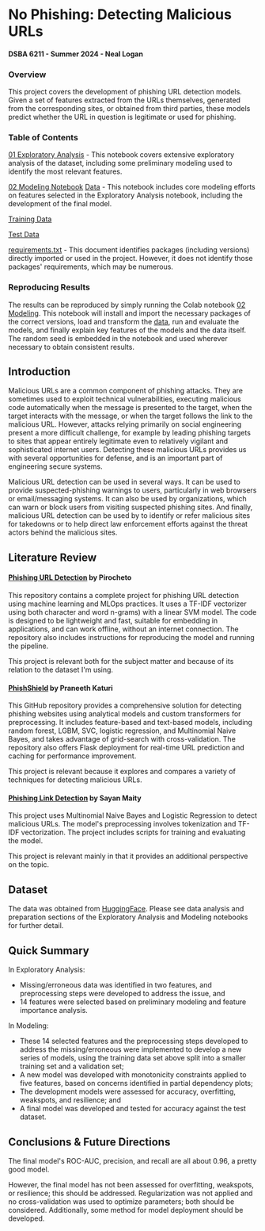 # No Phishing: Detecting Malicious URLs
#### DSBA 6211 - Summer 2024 - Neal Logan

### Overview

This project covers the development of phishing URL detection models.  Given a set of features extracted from the URLs themselves, generated from the corresponding sites, or obtained from third parties, these models predict whether the URL in question is legitimate or used for phishing. 

### Table of Contents

[01 Exploratory Analysis](https://github.com/neal-logan/dsba6211-summer2024/blob/main/nophishing/01_exploratory_analysis.ipynb) - This notebook covers extensive exploratory analysis of the dataset, including some preliminary modeling used to identify the most relevant features.  

[02 Modeling Notebook](https://github.com/neal-logan/dsba6211-summer2024/blob/main/nophishing/02_modeling.ipynb)
[Data](https://github.com/neal-logan/dsba6211-summer2024/tree/main/nophishing/data) - This notebook includes core modeling efforts on features selected in the Exploratory Analysis notebook, including the development of the final model.

[Training Data](https://raw.githubusercontent.com/neal-logan/dsba6211-summer2024/main/nophishing/data/phishing-url-pirochet-train.csv)

[Test Data](https://raw.githubusercontent.com/neal-logan/dsba6211-summer2024/main/nophishing/data/phishing-url-pirochet-test.csv) 

[requirements.txt](https://github.com/neal-logan/dsba6211-summer2024/blob/main/nophishing/requirements.txt) - This document identifies packages (including versions) directly imported or used in the project. However, it does not identify those packages' requirements, which may be numerous.

### Reproducing Results

The results can be reproduced by simply running the Colab notebook [02 Modeling](https://github.com/neal-logan/dsba6211-summer2024/blob/main/nophishing/02_modeling.ipynb).  This notebook will install and import the necessary packages of the correct versions, load and transform the [data](https://github.com/neal-logan/dsba6211-summer2024/tree/main/nophishing/data), run and evaluate the models, and finally explain key features of the models and the data itself.  The random seed is embedded in the notebook and used wherever necessary to obtain consistent results.

## Introduction

Malicious URLs are a common component of phishing attacks.  They are sometimes used to exploit technical vulnerabilities, executing malicious code  automatically when the message is presented to the target, when the target interacts with the message, or when the target follows the link to the malicious URL.  However, attacks relying primarily on social engineering present a more difficult challenge, for example by leading phishing targets to sites that appear entirely legitimate even to relatively vigilant and sophisticated internet users.  Detecting these malicious URLs provides us with several opportunities for defense, and is an important part of engineering secure systems.

Malicious URL detection can be used in several ways.  It can be used to provide suspected-phishing warnings to users, particularly in web browsers or email/messaging systems.  It can also be used by organizations, which can warn or block users from visiting suspected phishing sites.  And finally, malicious URL detection can be used by to identify or refer malicious sites for takedowns or to help direct law enforcement efforts against the threat actors behind the malicious sites.

## Literature Review

#### [Phishing URL Detection](https://github.com/pirocheto/phishing-url-detection) by Pirocheto

This repository contains a complete project for phishing URL detection using machine learning and MLOps practices. It uses a TF-IDF vectorizer using both character and word n-grams) with a linear SVM model. The code is designed to be lightweight and fast, suitable for embedding in applications, and can work offline, without an internet connection. The repository also includes instructions for reproducing the model and running the pipeline.

This project is relevant both for the subject matter and because of its relation to the dataset I'm using.

#### [PhishShield](https://github.com/praneeth-katuri/PhishShield) by Praneeth Katuri

This GitHub repository provides a comprehensive solution for detecting phishing websites using analytical models and custom transformers for preprocessing. It includes feature-based and text-based models, including random forest, LGBM, SVC, logistic regression, and Multinomial Naive Bayes, and takes advantage of grid-search with cross-validation. The repository also offers Flask deployment for real-time URL prediction and caching for performance improvement.

This project is relevant because it explores and compares a variety of techniques for detecting malicious URLs.

#### [Phishing Link Detection](https://github.com/Sayan-Maity-Code/Phishing-link-detection) by Sayan Maity

This project uses Multinomial Naive Bayes and Logistic Regression to detect malicious URLs. The model's preprocessing involves tokenization and TF-IDF vectorization. The project includes scripts for training and evaluating the model.

This project is relevant mainly in that it provides an additional perspective on the topic.

## Dataset

The data was obtained from [HuggingFace](https://huggingface.co/datasets/pirocheto/phishing-url).  Please see data analysis and preparation sections of the Exploratory Analysis and Modeling notebooks for further detail.

## Quick Summary

In Exploratory Analysis:
* Missing/erroneous data was identified in two features, and preprocessing steps were developed to address the issue, and
* 14 features were selected based on preliminary modeling and feature importance analysis.

In Modeling: 
* These 14 selected features and the preprocessing steps developed to address the missing/erroneous were implemented to develop a new series of models, using the training data set above split into a smaller training set and a validation set;
* A new model was developed with monotonicity constraints applied to five features, based on concerns identified in partial dependency plots;
* The development models were assessed for accuracy, overfitting, weakspots, and resilience; and
* A final model was developed and tested for accuracy against the test dataset.

## Conclusions & Future Directions

The final model's ROC-AUC, precision, and recall are all about 0.96, a pretty good model. 

However, the final model has not been assessed for overfitting, weakspots, or resilience; this should be addressed. Regularization was not applied and no cross-validation was used to optimize parameters; both should be considered.  Additionally, some method for model deployment should be developed.
